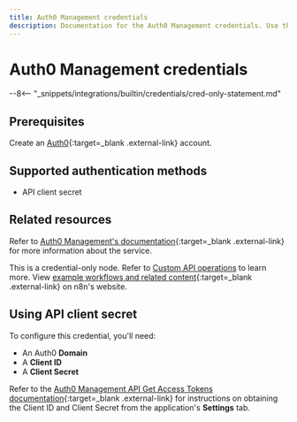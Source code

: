 ```yaml
---
title: Auth0 Management credentials
description: Documentation for the Auth0 Management credentials. Use these credentials to authenticate Auth0 Management in n8n, a workflow automation platform.
---
```


# Auth0 Management credentials

--8<-- "_snippets/integrations/builtin/credentials/cred-only-statement.md"

## Prerequisites

Create an [Auth0](https://auth0.com){:target=_blank .external-link} account.

## Supported authentication methods

- API client secret

## Related resources

Refer to [Auth0 Management's documentation](https://auth0.com/docs/api/management/v2){:target=_blank .external-link} for more information about the service.

This is a credential-only node. Refer to [Custom API operations](/integrations/custom-operations/) to learn more. View [example workflows and related content](https://n8n.io/integrations/auth0-management-api/){:target=_blank .external-link} on n8n's website.

## Using API client secret

To configure this credential, you'll need:

- An Auth0 **Domain**
- A **Client ID**
- A **Client Secret**

Refer to the [Auth0 Management API Get Access Tokens documentation](https://auth0.com/docs/secure/tokens/access-tokens/get-access-tokens){:target=_blank .external-link} for instructions on obtaining the Client ID and Client Secret from the application's **Settings** tab.